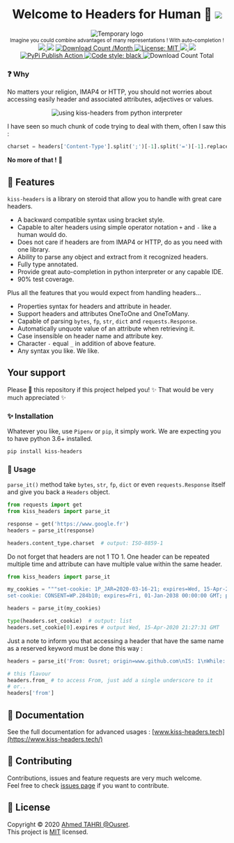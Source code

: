 <h1 align="center">Welcome to Headers for Human 👋 <a href="https://twitter.com/intent/tweet?text=So%20simple,%20you%20may%20fall%20in%20love%20at%20first%20sight%20!%20With%20auto-completion%20!&url=https://www.github.com/Ousret/kiss-headers&hashtags=python,headers"><img src="https://img.shields.io/twitter/url/http/shields.io.svg?style=social"/></a></h1>

<p align="center">
  <img alt="Temporary logo" src="https://user-images.githubusercontent.com/9326700/76708477-64a96600-66f7-11ea-9d4a-8cc07866e185.png"/><br>
  <sup>Imagine you could combine advantages of many representations ! With auto-completion !</sup><br>
  <a href="https://travis-ci.org/Ousret/kiss-headers">
    <img src="https://travis-ci.org/Ousret/kiss-headers.svg?branch=master"/>
  </a>
  <img src="https://img.shields.io/pypi/pyversions/kiss-headers.svg?orange=blue" />
  <a href="https://pepy.tech/project/kiss-headers/">
    <img alt="Download Count /Month" src="https://pepy.tech/badge/kiss-headers/month"/>
  </a>
  <a href="https://github.com/ousret/kiss-headers/blob/master/LICENSE">
    <img alt="License: MIT" src="https://img.shields.io/badge/license-MIT-purple.svg" target="_blank" />
  </a>
  <a href="https://www.codacy.com/manual/Ousret/kiss-headers?utm_source=github.com&amp;utm_medium=referral&amp;utm_content=Ousret/kiss-headers&amp;utm_campaign=Badge_Grade">
    <img src="https://api.codacy.com/project/badge/Grade/0994a03546094b519601e33554c48535"/>
  </a>
  <a href="https://codecov.io/gh/Ousret/kiss-headers">
      <img src="https://codecov.io/gh/Ousret/kiss-headers/branch/master/graph/badge.svg" />
  </a>
  <a href='https://pypi.org/project/kiss-headers/'>
    <img src='https://badge.fury.io/py/kiss-headers.svg' alt='PyPi Publish Action' />
  </a>
  <a href="https://github.com/psf/black">
    <img alt="Code style: black" src="https://img.shields.io/badge/code%20style-black-000000.svg">
  </a>
  <img alt="Download Count Total" src="https://pepy.tech/badge/kiss-headers" />
</p>

### ❓ Why

No matters your religion, IMAP4 or HTTP, you should not worries about accessing easily header and associated attributes, adjectives or values.

<p align="center">
<img src="https://user-images.githubusercontent.com/9326700/76808050-bf6dbb00-67e6-11ea-9799-d2b20068bbb7.gif" alt="using kiss-headers from python interpreter"/>
</p>

I have seen so much chunk of code trying to deal with them, often I saw this :
```python
charset = headers['Content-Type'].split(';')[-1].split('=')[-1].replace('"', '')
```
**No more of that !** 🤮

## 🔪 Features

`kiss-headers` is a library on steroid that allow you to handle with great care headers. 

* A backward compatible syntax using bracket style.
* Capable to alter headers using simple operator notation `+` and `-` like a human would do.
* Does not care if headers are from IMAP4 or HTTP, do as you need with one library.
* Ability to parse any object and extract from it recognized headers.
* Fully type annotated.
* Provide great auto-completion in python interpreter or any capable IDE.
* 90% test coverage.

Plus all the features that you would expect from handling headers...

* Properties syntax for headers and attribute in header.
* Support headers and attributes OneToOne and OneToMany.
* Capable of parsing `bytes`, `fp`, `str`, `dict` and `requests.Response`.
* Automatically unquote value of an attribute when retrieving it.
* Case insensible on header name and attribute key.
* Character `-` equal `_` in addition of above feature.
* Any syntax you like. We like.

## Your support

Please 🌟 this repository if this project helped you! ✨ That would be very much appreciated ✨

### ✨ Installation

Whatever you like, use `Pipenv` or `pip`, it simply work. We are expecting you to have python 3.6+ installed.
```sh 
pip install kiss-headers
```

### 🍰 Usage

`parse_it()` method take `bytes`, `str`, `fp`, `dict` or even `requests.Response` itself and give you back a `Headers` object.

```python
from requests import get
from kiss_headers import parse_it

response = get('https://www.google.fr')
headers = parse_it(response)

headers.content_type.charset  # output: ISO-8859-1
```

Do not forget that headers are not 1 TO 1. One header can be repeated multiple time and attribute can have multiple value within the same header.

```python
from kiss_headers import parse_it

my_cookies = """set-cookie: 1P_JAR=2020-03-16-21; expires=Wed, 15-Apr-2020 21:27:31 GMT; path=/; domain=.google.fr; Secure; SameSite=none
set-cookie: CONSENT=WP.284b10; expires=Fri, 01-Jan-2038 00:00:00 GMT; path=/; domain=.google.fr"""

headers = parse_it(my_cookies)

type(headers.set_cookie)  # output: list
headers.set_cookie[0].expires # output Wed, 15-Apr-2020 21:27:31 GMT
```

Just a note to inform you that accessing a header that have the same name as a reserved keyword must be done this way :
```python
headers = parse_it('From: Ousret; origin=www.github.com\nIS: 1\nWhile: Not-True')

# this flavour
headers.from_ # to access From, just add a single underscore to it
# or..
headers['from']
```

## 📜 Documentation

See the full documentation for advanced usages : [www.kiss-headers.tech](https://www.kiss-headers.tech/)

## 👤 Contributing

Contributions, issues and feature requests are very much welcome.<br />
Feel free to check [issues page](https://github.com/Ousret/kiss-headers/issues) if you want to contribute.

## 📝 License

Copyright © 2020 [Ahmed TAHRI @Ousret](https://github.com/Ousret).<br />
This project is [MIT](https://github.com/Ousret/kiss-headers/blob/master/LICENSE) licensed.
